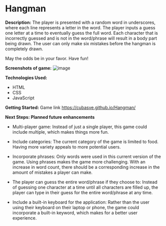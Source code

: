 # Hangman

**Description:**
The player is presented with a random word in underscores, where each line represents a letter in the word.
The player inputs a guess one letter at a time to eventually guess the full word. 
Each character that is incorrectly guessed and is not in the word/phrase will result in a body part being drawn. 
The user can only make six mistakes before the hangman is completely drawn. 

May the odds be in your favor.
Have fun!


**Screenshots of game:**
![image](https://user-images.githubusercontent.com/62129720/83155621-6a480280-a0cf-11ea-9a3e-9da74d104d3d.png)

**Technologies Used:**
- HTML
- CSS
- JavaScript


**Getting Started:** Game link
https://cubasve.github.io/Hangman/


**Next Steps: Planned future enhancements**
- Multi-player game: Instead of just a single player, this game could include multiple, which makes things more fun.

- Include categories: The current category of the game is limited to food. Having more variety appeals to more potential users.

- Incorporate phrases: Only words were used in this current version of the game. Using phrases makes the game more challenging. With an increase in word count, there should be a corresponding increase in the amount of mistakes a player can make.

- The player can guess the entire word/phrase if they choose to: Instead of guessing one character at a time until all characters are filled up, the player can type in their guess for the entire word/phrase at any time. 

- Include a built-in keyboard for the application: Rather than the user using their keyboard on their laptop or phone, the game could incorporate a built-in keyword, which makes for a better user experience.



